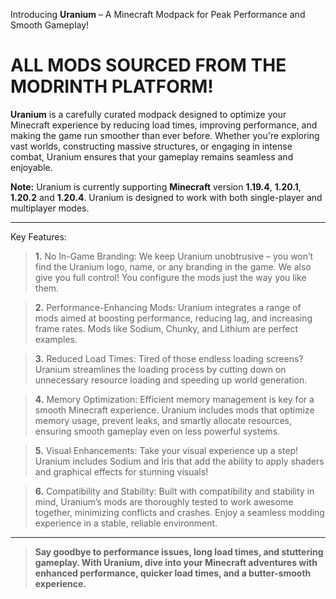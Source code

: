 Introducing **Uranium** – A Minecraft Modpack for Peak Performance and Smooth Gameplay!
# ALL MODS SOURCED FROM THE MODRINTH PLATFORM!

**Uranium** is a carefully curated modpack designed to optimize your Minecraft experience by reducing 
load times, improving performance, and making the game run smoother than ever before. Whether you're exploring vast worlds, constructing massive structures, or engaging in intense combat, Uranium ensures that your gameplay remains seamless and enjoyable.

__Note:__ Uranium is currently supporting __Minecraft__ version __1.19.4__, __1.20.1__, __1.20.2__ and __1.20.4__. Uranium is designed to work with both single-player and multiplayer modes.

---

Key Features:
>**1.**
No In-Game Branding: We keep Uranium unobtrusive – you won’t find the Uranium logo, name, or any branding in the game. We also give you full control! You configure the mods just the way you like them.

>**2.** 
Performance-Enhancing Mods: Uranium integrates a range of mods aimed at boosting performance, reducing lag, and increasing frame rates. Mods like Sodium, Chunky, and Lithium are perfect examples.

>**3.** 
Reduced Load Times: Tired of those endless loading screens? Uranium streamlines the loading process by cutting down on unnecessary resource loading and speeding up world generation.

>**4.** Memory Optimization: Efficient memory management is key for a smooth Minecraft experience. Uranium includes mods that optimize memory usage, prevent leaks, and smartly allocate resources, ensuring smooth gameplay even on less powerful systems.

>**5.** Visual Enhancements: Take your visual experience up a step! Uranium includes Sodium and Iris that add the ability to apply shaders and graphical effects for stunning visuals!

>**6.** Compatibility and Stability: Built with compatibility and stability in mind, Uranium’s mods are thoroughly tested to work awesome together, minimizing conflicts and crashes. Enjoy a seamless modding experience in a stable, reliable environment.

---

> **Say goodbye to performance issues, long load times, and stuttering gameplay. With Uranium, dive into your Minecraft adventures with enhanced performance, quicker load times, and a butter-smooth experience.**
